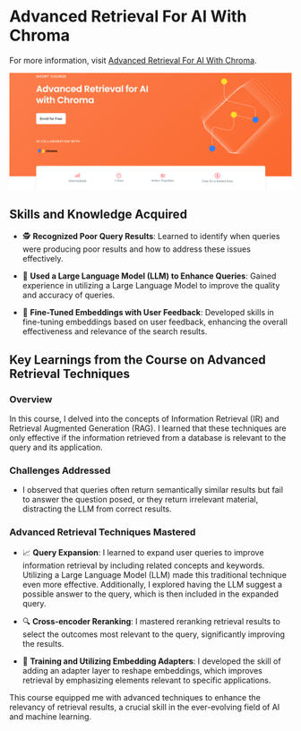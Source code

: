 # Advanced Retrieval For AI With Chroma

For more information, visit [Advanced Retrieval For AI With Chroma](https://www.deeplearning.ai/short-courses/advanced-retrieval-for-ai/).

<p align="center">
  <img src="https://github.com/RomanRosa/Advanced-Retrieval-For-AI-With-Chroma/blob/main/Advanced%20Retrieval%20For%20AI%20With%20Chroma.png">
</p>

## Skills and Knowledge Acquired

- 🕵️ **Recognized Poor Query Results**: Learned to identify when queries were producing poor results and how to address these issues effectively.

- 🤖 **Used a Large Language Model (LLM) to Enhance Queries**: Gained experience in utilizing a Large Language Model to improve the quality and accuracy of queries.

- 🔧 **Fine-Tuned Embeddings with User Feedback**: Developed skills in fine-tuning embeddings based on user feedback, enhancing the overall effectiveness and relevance of the search results.

## Key Learnings from the Course on Advanced Retrieval Techniques

### Overview
In this course, I delved into the concepts of Information Retrieval (IR) and Retrieval Augmented Generation (RAG). I learned that these techniques are only effective if the information retrieved from a database is relevant to the query and its application.

### Challenges Addressed
- I observed that queries often return semantically similar results but fail to answer the question posed, or they return irrelevant material, distracting the LLM from correct results.

### Advanced Retrieval Techniques Mastered

- 📈 **Query Expansion**: I learned to expand user queries to improve information retrieval by including related concepts and keywords. Utilizing a Large Language Model (LLM) made this traditional technique even more effective. Additionally, I explored having the LLM suggest a possible answer to the query, which is then included in the expanded query.

- 🔍 **Cross-encoder Reranking**: I mastered reranking retrieval results to select the outcomes most relevant to the query, significantly improving the results.

- 🧠 **Training and Utilizing Embedding Adapters**: I developed the skill of adding an adapter layer to reshape embeddings, which improves retrieval by emphasizing elements relevant to specific applications.

This course equipped me with advanced techniques to enhance the relevancy of retrieval results, a crucial skill in the ever-evolving field of AI and machine learning.
